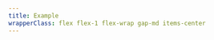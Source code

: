 ```yaml
---
title: Example
wrapperClass: flex flex-1 flex-wrap gap-md items-center 
---
```


<script>
    export default {
        data() {
            return {
                transition: 'fade-block',
                size: 'standard',
                open: false,
            }
        },
        computed: {
            transitionName: function() {
                return `vv-dialog--${this.transition}`
            }
        },
        methods: {
            toggleOpen() {
                this.open = !this.open;
            },
            toggleOpenAttribute() {
                if (this.open) {
                    this.$refs.dialog.showModal();
                } else {
                    this.$refs.dialog.close()
                }
            },
        }
    }
</script>

<template>
    <fieldset class="vv-radio-group">
        <legend>Transition</legend>
        <div class="vv-radio-group__wrapper">
            <label class="vv-radio" for="fade-block">
                <input 
                    v-model="transition"
                    id="fade-block" 
                    type="radio" 
                    name="transition" 
                    value="fade-block" />
                fade-block
            </label>
            <label class="vv-radio" for="fade-inline">
                <input 
                    v-model="transition"
                    id="fade-inline" 
                    type="radio" 
                    name="transition" 
                    value="fade-inline" 
                        />
                fade-inline
            </label>
            <label class="vv-radio" for="scale">
                <input 
                    v-model="transition"
                    id="scale" 
                    type="radio" 
                    name="transition" 
                    value="scale" />
                scale
            </label>
        </div>
    </fieldset>
    <fieldset class="vv-radio-group">
        <legend>Size</legend>
        <div class="vv-radio-group__wrapper">
            <label class="vv-radio" for="standard">
                <input 
                    v-model="size"
                    id="standard" 
                    type="radio" 
                    name="size" 
                    value="standard" />
                standard
            </label>
            <label class="vv-radio" for="small">
                <input 
                    v-model="size"
                    id="small" 
                    type="radio" 
                    name="size" 
                    value="small" 
                        />
                small
            </label>
            <label class="vv-radio" for="fullscreen">
                <input 
                    v-model="size"
                    id="fullscreen" 
                    type="radio" 
                    name="size" 
                    value="fullscreen" />
                fullscreen
            </label>
        </div>
    </fieldset>
    <button type="button" class="vv-button mr-auto" @click.stop="toggleOpen">
        Open Dialog
    </button>
    <Transition :name="transitionName" @after-leave="toggleOpenAttribute" @before-enter="toggleOpenAttribute">
        <dialog v-show="open" id="dialog" ref="dialog" class="vv-dialog" :class="`vv-dialog--${size}`">
            <article class="vv-dialog__wrapper">
                <header class="vv-dialog__header">
                    Dialog title 
                    <button class="vv-dialog__close" type="buttom" aria-label="Close" @click.stop="toggleOpen"></button>
                </header>
                <div class="vv-dialog__content">
                    <p>
                        Nunc nec ligula a tortor sollicitudin dictum in vel enim.
                        Quisque facilisis turpis vel eros dictum aliquam et nec
                        turpis. Sed eleifend a dui nec ullamcorper. Praesent
                        vehicula lacus ac justo accumsan ullamcorper.
                    </p>
                </div>
                <footer class="vv-dialog__footer">
                    <div class="vv-button-group" role="group">
                        <button type="button" class="vv-button vv-button--secondary" @click.stop="toggleOpen">
                            Cancel
                        </button>
                        <button type="button" class="vv-button" @click.stop="toggleOpen">
                            Confirm
                        </button>
                    </div>
                </footer>
            </article>
        </dialog>
    </Transition>
</template>